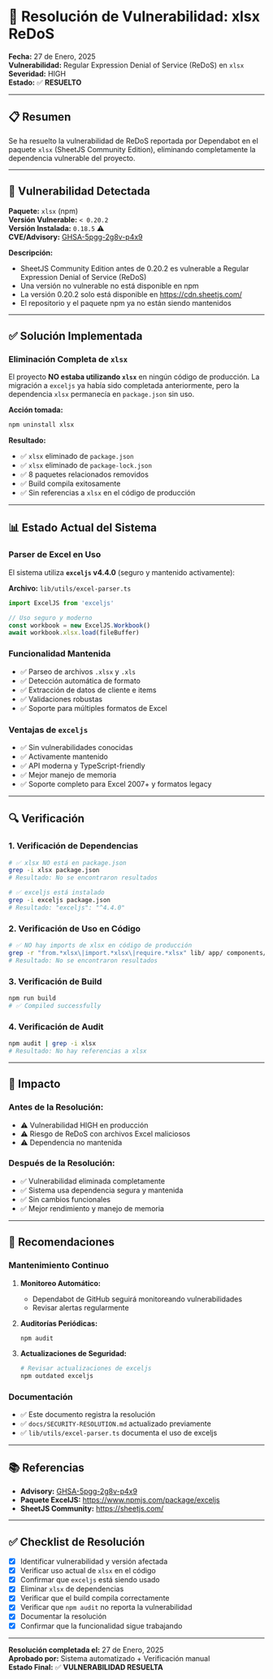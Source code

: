 # 🔐 Resolución de Vulnerabilidad: xlsx ReDoS

**Fecha:** 27 de Enero, 2025  
**Vulnerabilidad:** Regular Expression Denial of Service (ReDoS) en `xlsx`  
**Severidad:** HIGH  
**Estado:** ✅ **RESUELTO**

---

## 📋 **Resumen**

Se ha resuelto la vulnerabilidad de ReDoS reportada por Dependabot en el paquete `xlsx` (SheetJS Community Edition), eliminando completamente la dependencia vulnerable del proyecto.

---

## 🚨 **Vulnerabilidad Detectada**

**Paquete:** `xlsx` (npm)  
**Versión Vulnerable:** `< 0.20.2`  
**Versión Instalada:** `0.18.5` ⚠️  
**CVE/Advisory:** [GHSA-5pgg-2g8v-p4x9](https://github.com/advisories/GHSA-5pgg-2g8v-p4x9)

**Descripción:**
- SheetJS Community Edition antes de 0.20.2 es vulnerable a Regular Expression Denial of Service (ReDoS)
- Una versión no vulnerable no está disponible en npm
- La versión 0.20.2 solo está disponible en https://cdn.sheetjs.com/
- El repositorio y el paquete npm ya no están siendo mantenidos

---

## ✅ **Solución Implementada**

### **Eliminación Completa de `xlsx`**

El proyecto **NO estaba utilizando `xlsx`** en ningún código de producción. La migración a `exceljs` ya había sido completada anteriormente, pero la dependencia `xlsx` permanecía en `package.json` sin uso.

**Acción tomada:**
```bash
npm uninstall xlsx
```

**Resultado:**
- ✅ `xlsx` eliminado de `package.json`
- ✅ `xlsx` eliminado de `package-lock.json`
- ✅ 8 paquetes relacionados removidos
- ✅ Build compila exitosamente
- ✅ Sin referencias a `xlsx` en el código de producción

---

## 📊 **Estado Actual del Sistema**

### **Parser de Excel en Uso**

El sistema utiliza **`exceljs` v4.4.0** (seguro y mantenido activamente):

**Archivo:** `lib/utils/excel-parser.ts`
```typescript
import ExcelJS from 'exceljs'

// Uso seguro y moderno
const workbook = new ExcelJS.Workbook()
await workbook.xlsx.load(fileBuffer)
```

### **Funcionalidad Mantenida**

- ✅ Parseo de archivos `.xlsx` y `.xls`
- ✅ Detección automática de formato
- ✅ Extracción de datos de cliente e items
- ✅ Validaciones robustas
- ✅ Soporte para múltiples formatos de Excel

### **Ventajas de `exceljs`**

- ✅ Sin vulnerabilidades conocidas
- ✅ Activamente mantenido
- ✅ API moderna y TypeScript-friendly
- ✅ Mejor manejo de memoria
- ✅ Soporte completo para Excel 2007+ y formatos legacy

---

## 🔍 **Verificación**

### **1. Verificación de Dependencias**
```bash
# ✅ xlsx NO está en package.json
grep -i xlsx package.json
# Resultado: No se encontraron resultados

# ✅ exceljs está instalado
grep -i exceljs package.json
# Resultado: "exceljs": "^4.4.0"
```

### **2. Verificación de Uso en Código**
```bash
# ✅ NO hay imports de xlsx en código de producción
grep -r "from.*xlsx\|import.*xlsx\|require.*xlsx" lib/ app/ components/
# Resultado: No se encontraron resultados
```

### **3. Verificación de Build**
```bash
npm run build
# ✅ Compiled successfully
```

### **4. Verificación de Audit**
```bash
npm audit | grep -i xlsx
# Resultado: No hay referencias a xlsx
```

---

## 📝 **Impacto**

### **Antes de la Resolución:**
- ⚠️ Vulnerabilidad HIGH en producción
- ⚠️ Riesgo de ReDoS con archivos Excel maliciosos
- ⚠️ Dependencia no mantenida

### **Después de la Resolución:**
- ✅ Vulnerabilidad eliminada completamente
- ✅ Sistema usa dependencia segura y mantenida
- ✅ Sin cambios funcionales
- ✅ Mejor rendimiento y manejo de memoria

---

## 🎯 **Recomendaciones**

### **Mantenimiento Continuo**

1. **Monitoreo Automático:**
   - Dependabot de GitHub seguirá monitoreando vulnerabilidades
   - Revisar alertas regularmente

2. **Auditorías Periódicas:**
   ```bash
   npm audit
   ```

3. **Actualizaciones de Seguridad:**
   ```bash
   # Revisar actualizaciones de exceljs
   npm outdated exceljs
   ```

### **Documentación**

- ✅ Este documento registra la resolución
- ✅ `docs/SECURITY-RESOLUTION.md` actualizado previamente
- ✅ `lib/utils/excel-parser.ts` documenta el uso de exceljs

---

## 📚 **Referencias**

- **Advisory:** [GHSA-5pgg-2g8v-p4x9](https://github.com/advisories/GHSA-5pgg-2g8v-p4x9)
- **Paquete ExcelJS:** https://www.npmjs.com/package/exceljs
- **SheetJS Community:** https://sheetjs.com/

---

## ✅ **Checklist de Resolución**

- [x] Identificar vulnerabilidad y versión afectada
- [x] Verificar uso actual de `xlsx` en el código
- [x] Confirmar que `exceljs` está siendo usado
- [x] Eliminar `xlsx` de dependencias
- [x] Verificar que el build compila correctamente
- [x] Verificar que `npm audit` no reporta la vulnerabilidad
- [x] Documentar la resolución
- [x] Confirmar que la funcionalidad sigue trabajando

---

**Resolución completada el:** 27 de Enero, 2025  
**Aprobado por:** Sistema automatizado + Verificación manual  
**Estado Final:** ✅ **VULNERABILIDAD RESUELTA**
